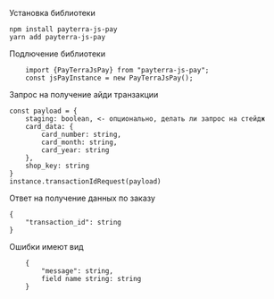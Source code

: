 Установка библиотеки
```
npm install payterra-js-pay
yarn add payterra-js-pay
```
Подлючение библиотеки 
```
    import {PayTerraJsPay} from "payterra-js-pay";
    const jsPayInstance = new PayTerraJsPay();
```

Запрос на получение айди транзакции
```
const payload = {
    staging: boolean, <- опционально, делать ли запрос на стейдж
    card_data: {
        card_number: string,
        card_month: string,
        card_year: string
    },
    shop_key: string
}
instance.transactionIdRequest(payload)
```

Ответ на получение данных по заказу

```
{
    "transaction_id": string
}
```
Ошибки имеют вид 
```
    {
        "message": string,
        field name string: string
    }
```